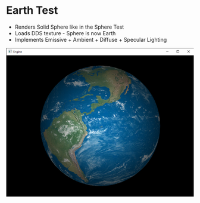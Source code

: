 # Earth Test

* Renders Solid Sphere like in the Sphere Test
* Loads DDS texture - Sphere is now Earth
* Implements Emissive + Ambient + Diffuse + Specular Lighting

![Alt text](Screenshots/01.png?raw=true "Earth")